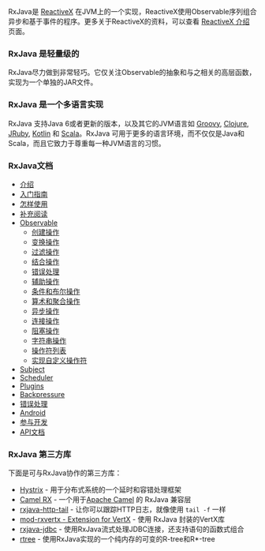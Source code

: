 RxJava是 [ReactiveX](http://reactivex.io/) 在JVM上的一个实现，ReactiveX使用Observable序列组合异步和基于事件的程序。更多关于ReactiveX的资料，可以查看 [ReactiveX 介绍](../docs/Intro.md) 页面。

### RxJava 是轻量级的

RxJava尽力做到非常轻巧。它仅关注Observable的抽象和与之相关的高层函数，实现为一个单独的JAR文件。

### RxJava 是一个多语言实现

RxJava 支持Java 6或者更新的版本，以及其它的JVM语言如 [Groovy](https://github.com/ReactiveX/RxGroovy), [Clojure](https://github.com/ReactiveX/RxClojure), [JRuby](https://github.com/ReactiveX/RxJRuby), [Kotlin](https://github.com/ReactiveX/RxKotlin) 和 [Scala](https://github.com/ReactiveX/RxScala)。RxJava 可用于更多的语言环境，而不仅仅是Java和Scala，而且它致力于尊重每一种JVM语言的习惯。

### RxJava文档

* [介绍](Home.md)
* [入门指南](Getting-Started.md)
* [怎样使用](How-To-Use-RxJava.md)
* [补充阅读](Additional-Reading.md)
* [Observable](Observable.md)
  * [创建操作](Creating-Observables.md)
  * [变换操作](Transforming-Observables.md)
  * [过滤操作](Filtering-Observables.md)
  * [结合操作](Combining-Observables.md)
  * [错误处理](Error-Handling-Operators.md)
  * [辅助操作](Observable-Utility-Operators.md)
  * [条件和布尔操作](Conditional-and-Boolean-Operators.md)
  * [算术和聚合操作](Mathematical-and-Aggregate-Operators.md)
  * [异步操作](Async-Operators.md)
  * [连接操作](Connectable-Observable-Operators.md)
  * [阻塞操作](Blocking-Observable-Operators.md)
  * [字符串操作](String-Observables.md)
  * [操作符列表](Alphabetical-List-of-Observable-Operators.md)
  * [实现自定义操作符](Implementing-Your-Own-Operators.md)
* [Subject](Subject.md)
* [Scheduler](Scheduler.md)
* [Plugins](Plugins.md)
* [Backpressure](Backpressure.md)
* [错误处理](Error-Handling.md)
* [Android](The-RxJava-Android-Module.md)
* [参与开发](How-to-Contribute.md)
* [API文档](http://reactivex.io/RxJava/javadoc/rx/Observable.html)

### RxJava 第三方库

下面是可与RxJava协作的第三方库：

* [Hystrix](https://github.com/Netflix/Hystrix/wiki/How-To-Use#wiki-Reactive-Execution) - 用于分布式系统的一个延时和容错处理框架
* [Camel RX](http://camel.apache.org/rx.html)  - 一个用于[Apache Camel](http://camel.apache.org/components.html) 的 RxJava 兼容层
* [rxjava-http-tail](https://github.com/myfreeweb/rxjava-http-tail) - 让你可以跟踪HTTP日志，就像使用 `tail -f` 一样
* [mod-rxvertx - Extension for VertX](https://github.com/vert-x/mod-rxvertx) - 使用 RxJava 封装的VertX库
* [rxjava-jdbc](https://github.com/davidmoten/rxjava-jdbc) - 使用RxJava流式处理JDBC连接，还支持语句的函数式组合
* [rtree](https://github.com/davidmoten/rtree) - 使用RxJava实现的一个纯内存的可变的R-tree和R*-tree
